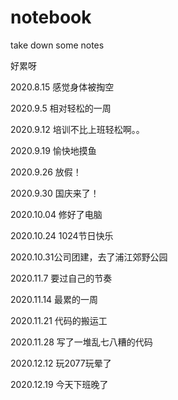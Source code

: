 # notebook
take down some notes

好累呀

2020.8.15 感觉身体被掏空

2020.9.5 相对轻松的一周

2020.9.12 培训不比上班轻松啊。。

2020.9.19 愉快地摸鱼

2020.9.26 放假！

2020.9.30 国庆来了！

2020.10.04 修好了电脑

2020.10.24 1024节日快乐

2020.10.31公司团建，去了浦江郊野公园

2020.11.7 要过自己的节奏

2020.11.14 最累的一周

2020.11.21 代码的搬运工

2020.11.28 写了一堆乱七八糟的代码

2020.12.12 玩2077玩晕了

2020.12.19 今天下班晚了
